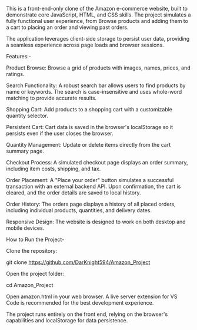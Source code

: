 This is a front-end-only clone of the Amazon e-commerce website, built to demonstrate core JavaScript, HTML, and CSS skills. The project simulates a fully functional user experience, from Browse products and adding them to a cart to placing an order and viewing past orders.

The application leverages client-side storage to persist user data, providing a seamless experience across page loads and browser sessions.

Features:-

Product Browse: Browse a grid of products with images, names, prices, and ratings.

Search Functionality: A robust search bar allows users to find products by name or keywords. The search is case-insensitive and uses whole-word matching to provide accurate results.

Shopping Cart: Add products to a shopping cart with a customizable quantity selector.

Persistent Cart: Cart data is saved in the browser's localStorage so it persists even if the user closes the browser.

Quantity Management: Update or delete items directly from the cart summary page.

Checkout Process: A simulated checkout page displays an order summary, including item costs, shipping, and tax.

Order Placement: A "Place your order" button simulates a successful transaction with an external backend API. Upon confirmation, the cart is cleared, and the order details are saved to local history.

Order History: The orders page displays a history of all placed orders, including individual products, quantities, and delivery dates.

Responsive Design: The website is designed to work on both desktop and mobile devices.

How to Run the Project-

Clone the repository:

git clone https://github.com/DarKnight594/Amazon_Project

Open the project folder:

cd Amazon_Project

Open amazon.html in your web browser. A live server extension for VS Code is recommended for the best development experience.

The project runs entirely on the front end, relying on the browser's capabilities and localStorage for data persistence.
